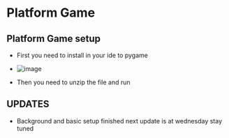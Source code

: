 # Platform Game
## Platform Game setup
*  First you need to install in your ide to pygame
*  ![image](https://github.com/FurkanBirand/project1/assets/150913417/d724692b-3f91-4729-8dbc-f0df652ab3aa)

* Then you need to unzip the file and run

## UPDATES
  * Background and basic setup finished next update is at wednesday stay tuned

